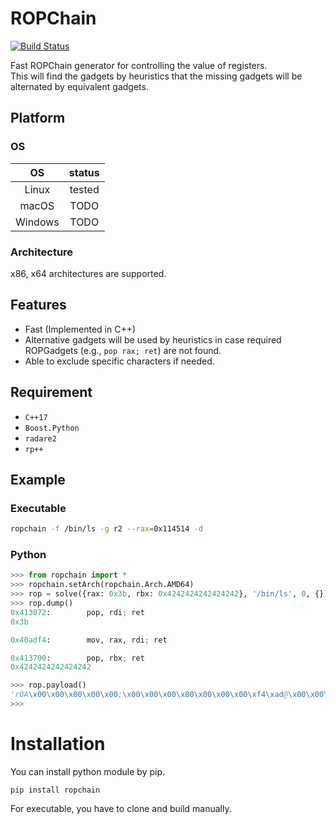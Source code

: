 # ROPChain

[![Build Status](https://api.travis-ci.org/kriw/ropchain.svg?branch=master)](https://travis-ci.org/kriw/ropchain)

Fast ROPChain generator for controlling the value of registers.  
This will find the gadgets by heuristics that the missing gadgets will be alternated by equivalent gadgets.

## Platform

### OS

| OS | status |
| :--: | :--: |
| Linux | tested |
| macOS | TODO |
| Windows | TODO |


### Architecture
x86, x64 architectures are supported.

## Features
* Fast (Implemented in C++)
* Alternative gadgets will be used  by heuristics in case required ROPGadgets (e.g., `pop rax; ret`) are not found.
* Able to exclude specific characters if needed.

## Requirement
* `C++17`
* `Boost.Python`
* `radare2`
* `rp++`

## Example

### Executable

```sh
ropchain -f /bin/ls -g r2 --rax=0x114514 -d
```

### Python

```python
>>> from ropchain import *
>>> ropchain.setArch(ropchain.Arch.AMD64)
>>> rop = solve({rax: 0x3b, rbx: 0x4242424242424242}, '/bin/ls', 0, {})
>>> rop.dump()
0x413072:        pop, rdi; ret
0x3b

0x40adf4:        mov, rax, rdi; ret

0x413700:        pop, rbx; ret
0x4242424242424242

>>> rop.payload()
'r0A\x00\x00\x00\x00\x00;\x00\x00\x00\x00\x00\x00\x00\xf4\xad@\x00\x00\x00\x00\x00\x007A\x00\x00\x00\x00\x00BBBBBBBB'
>>>
```

# Installation

You can install python module by pip.
```
pip install ropchain
```

For executable, you have to clone and build manually.
